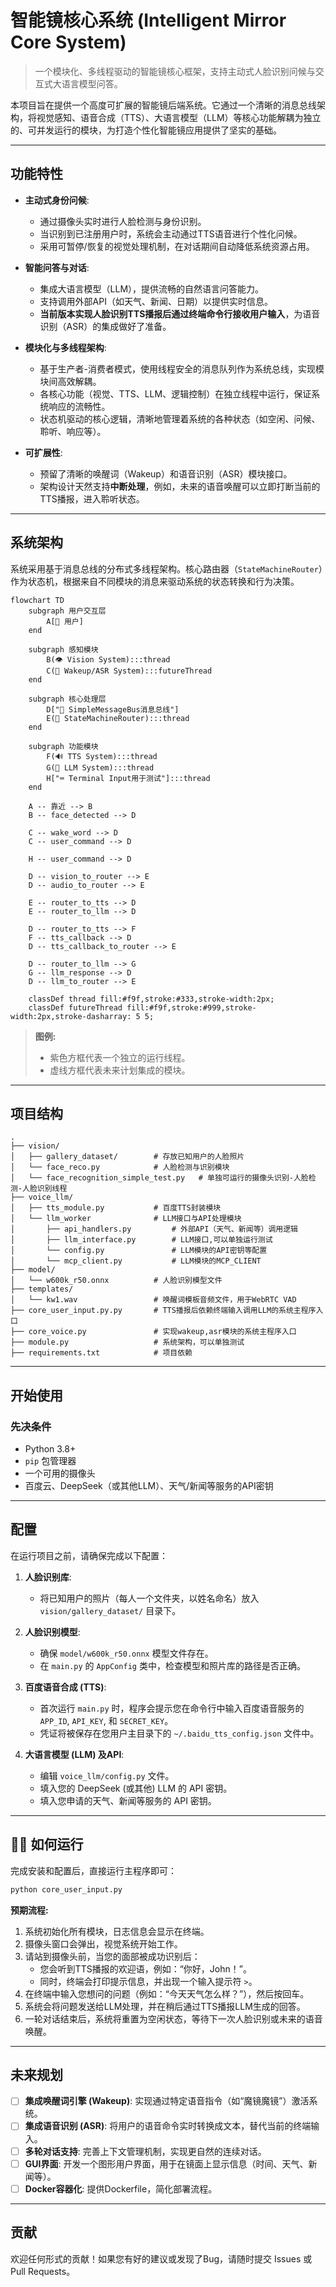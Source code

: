 # 智能镜核心系统 (Intelligent Mirror Core System)

> 一个模块化、多线程驱动的智能镜核心框架，支持主动式人脸识别问候与交互式大语言模型问答。

本项目旨在提供一个高度可扩展的智能镜后端系统。它通过一个清晰的消息总线架构，将视觉感知、语音合成（TTS）、大语言模型（LLM）等核心功能解耦为独立的、可并发运行的模块，为打造个性化智能镜应用提供了坚实的基础。

---

## 功能特性

- **主动式身份问候**:
  - 通过摄像头实时进行人脸检测与身份识别。
  - 当识别到已注册用户时，系统会主动通过TTS语音进行个性化问候。
  - 采用可暂停/恢复的视觉处理机制，在对话期间自动降低系统资源占用。

- **智能问答与对话**:
  - 集成大语言模型（LLM），提供流畅的自然语言问答能力。
  - 支持调用外部API（如天气、新闻、日期）以提供实时信息。
  - **当前版本实现人脸识别TTS播报后通过终端命令行接收用户输入**，为语音识别（ASR）的集成做好了准备。

- **模块化与多线程架构**:
  - 基于生产者-消费者模式，使用线程安全的消息队列作为系统总线，实现模块间高效解耦。
  - 各核心功能（视觉、TTS、LLM、逻辑控制）在独立线程中运行，保证系统响应的流畅性。
  - 状态机驱动的核心逻辑，清晰地管理着系统的各种状态（如空闲、问候、聆听、响应等）。

- **可扩展性**:
  - 预留了清晰的唤醒词（Wakeup）和语音识别（ASR）模块接口。
  - 架构设计天然支持**中断处理**，例如，未来的语音唤醒可以立即打断当前的TTS播报，进入聆听状态。

---

## 系统架构

系统采用基于消息总线的分布式多线程架构。核心路由器（`StateMachineRouter`）作为状态机，根据来自不同模块的消息来驱动系统的状态转换和行为决策。

```mermaid
flowchart TD
    subgraph 用户交互层
        A[👤 用户]
    end

    subgraph 感知模块
        B(👁️ Vision System):::thread
        C(🎤 Wakeup/ASR System):::futureThread
    end

    subgraph 核心处理层
        D["📨 SimpleMessageBus消息总线"]
        E(🤖 StateMachineRouter):::thread
    end

    subgraph 功能模块
        F(🔊 TTS System):::thread
        G(🧠 LLM System):::thread
        H["⌨️ Terminal Input用于测试"]:::thread
    end

    A -- 靠近 --> B
    B -- face_detected --> D
    
    C -- wake_word --> D
    C -- user_command --> D
    
    H -- user_command --> D

    D -- vision_to_router --> E
    D -- audio_to_router --> E
    
    E -- router_to_tts --> D
    E -- router_to_llm --> D
    
    D -- router_to_tts --> F
    F -- tts_callback --> D
    D -- tts_callback_to_router --> E
    
    D -- router_to_llm --> G
    G -- llm_response --> D
    D -- llm_to_router --> E

    classDef thread fill:#f9f,stroke:#333,stroke-width:2px;
    classDef futureThread fill:#f9f,stroke:#999,stroke-width:2px,stroke-dasharray: 5 5;

```
> **图例:**
> - 紫色方框代表一个独立的运行线程。
> - 虚线方框代表未来计划集成的模块。

---

## 项目结构

```
.
├── vision/
│   ├── gallery_dataset/        # 存放已知用户的人脸照片
│   └── face_reco.py            # 人脸检测与识别模块
│   └── face_recognition_simple_test.py   # 单独可运行的摄像头识别-人脸检测-人脸识别线程
├── voice_llm/
│   ├── tts_module.py           # 百度TTS封装模块
│   └── llm_worker              # LLM接口与API处理模块
│       ├── api_handlers.py         # 外部API（天气、新闻等）调用逻辑
│       ├── llm_interface.py        # LLM接口,可以单独运行测试
│       └── config.py               # LLM模块的API密钥等配置
│       └── mcp_client.py           # LLM模块的MCP_CLIENT
├── model/
│   └── w600k_r50.onnx          # 人脸识别模型文件
├── templates/
│   └── kw1.wav                 # 唤醒词模板音频文件，用于WebRTC VAD
├── core_user_input.py.py       # TTS播报后依赖终端输入调用LLM的系统主程序入口
├── core_voice.py               # 实现wakeup,asr模块的系统主程序入口
├── module.py                   # 系统架构，可以单独测试
├── requirements.txt            # 项目依赖
```

---

## 开始使用

### 先决条件

- Python 3.8+
- `pip` 包管理器
- 一个可用的摄像头
- 百度云、DeepSeek（或其他LLM）、天气/新闻等服务的API密钥

---

## 配置

在运行项目之前，请确保完成以下配置：

1.  **人脸识别库**:
    - 将已知用户的照片（每人一个文件夹，以姓名命名）放入 `vision/gallery_dataset/` 目录下。

2.  **人脸识别模型**:
    - 确保 `model/w600k_r50.onnx` 模型文件存在。
    - 在 `main.py` 的 `AppConfig` 类中，检查模型和照片库的路径是否正确。

3.  **百度语音合成 (TTS)**:
    - 首次运行 `main.py` 时，程序会提示您在命令行中输入百度语音服务的 `APP_ID`, `API_KEY`, 和 `SECRET_KEY`。
    - 凭证将被保存在您用户主目录下的 `~/.baidu_tts_config.json` 文件中。

4.  **大语言模型 (LLM) 及API**:
    - 编辑 `voice_llm/config.py` 文件。
    - 填入您的 DeepSeek (或其他) LLM 的 API 密钥。
    - 填入您申请的天气、新闻等服务的 API 密钥。

---

## 🏃‍♀️ 如何运行

完成安装和配置后，直接运行主程序即可：

```bash
python core_user_input.py
```

**预期流程:**
1.  系统初始化所有模块，日志信息会显示在终端。
2.  摄像头窗口会弹出，视觉系统开始工作。
3.  请站到摄像头前，当您的面部被成功识别后：
    - 您会听到TTS播报的欢迎语，例如：“你好，John！”。
    - 同时，终端会打印提示信息，并出现一个输入提示符 `>`。
4.  在终端中输入您想问的问题（例如：“今天天气怎么样？”），然后按回车。
5.  系统会将问题发送给LLM处理，并在稍后通过TTS播报LLM生成的回答。
6.  一轮对话结束后，系统将重置为空闲状态，等待下一次人脸识别或未来的语音唤醒。

---

## 未来规划

- [ ] **集成唤醒词引擎 (Wakeup)**: 实现通过特定语音指令（如“魔镜魔镜”）激活系统。
- [ ] **集成语音识别 (ASR)**: 将用户的语音命令实时转换成文本，替代当前的终端输入。
- [ ] **多轮对话支持**: 完善上下文管理机制，实现更自然的连续对话。
- [ ] **GUI界面**: 开发一个图形用户界面，用于在镜面上显示信息（时间、天气、新闻等）。
- [ ] **Docker容器化**: 提供Dockerfile，简化部署流程。

---

## 贡献

欢迎任何形式的贡献！如果您有好的建议或发现了Bug，请随时提交 Issues 或 Pull Requests。
